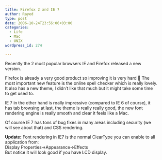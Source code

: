 ```yaml
---
title: Firefox 2 and IE 7
author: Rayed
type: post
date: 2006-10-24T23:56:06+03:00
categories:
  - Life
  - Mac
  - UNIX
wordpress_id: 274

---
```

<p>Recently the 2 most popular browsers IE and Firefox released a new version.</p>
<p>Firefox is already a very good product so improving it is very hard 🙂 The most important new feature is the online spell checker which is really lovely. It also has a new theme, I didn&#8217;t like that much but it might take some time to get used to.</p>
<p>IE 7 in the other hand is really impressive (compared to IE 6 of course), it has tab browsing at last, the theme is really really good, the new font rendering engine is really smooth and clear it feels like a Mac.</p>
<p>Of course IE 7 has tons of bug fixes in many areas including security (we will see about that) and CSS rendering.</p>
<p><b>Update:</b> Font rendering in IE7 is the normal ClearType you can enable to all application from:<br />
Display Properties->Appearance->Effects<br />
But notice it will look good if you have LCD display.</p>
